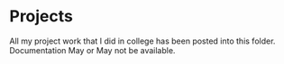 # Projects
All my project work that I did in college has been posted into this folder. Documentation May or May not be available.
